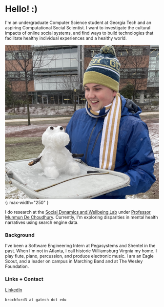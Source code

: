 # Hello! :)

I'm an undergraduate Computer Science student at Georgia Tech and an aspiring Computational Social Scientist. I want to investigate the cultural impacts of online social systems, and find ways to build technologies that facilitate healthy individual experiences and a healthy world.

![Me](./assets/snow.jpeg){: max-width="250" }

I do research at the <a href="https://socweb.cc.gatech.edu/">Social Dynamics and Wellbeing Lab</a> under <a href="http://www.munmund.net/index.html/">Professor Munmun De Choudhury</a>. Currently, I'm exploring disparities in mental health narratives using search engine data.


### Background
I've been a Software Engineering Intern at Pegasystems and Shentel in the past. When I'm not in Atlanta, I call historic Williamsburg Virgnia my home. I play flute, piano, percussion, and produce electronic music. I am an Eagle Scout, and a leader on campus in Marching Band and at The Wesley Foundation.


### Links + Contact
<a href="https://www.linkedin.com/in/ben-rochford/">LinkedIn</a>

`brochford3 at gatech dot edu`
